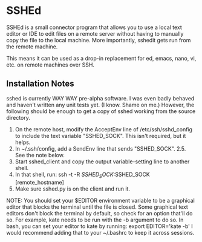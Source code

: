 # SSHEd

SSHEd is a small connector program that allows you to use a local text editor
or IDE to edit files on a remote server without having to manually copy the
file to the local machine. More importantly, sshedit gets run from the remote
machine.

This means it can be used as a drop-in replacement for ed, emacs, nano, vi, etc.
on remote machines over SSH.

## Installation Notes
sshed is currently WAY WAY pre-alpha software. I was even badly behaved and
haven't written any unit tests yet. (I know. Shame on me.) However, the
following should be enough to get a copy of sshed working from the source
directory.
1. On the remote host, modify the AcceptEnv line of /etc/ssh/sshd_config to
   include the text variable "SSHED_SOCK". This isn't required, but it helps.
2. In ~/.ssh/config, add a SendEnv line that sends "SSHED_SOCK".
2.5. See the note below.
3. Start sshed_client and copy the output variable-setting line to another
   shell.
4. In that shell, run:
   ssh -t -R $SSHED_SOCK:$SSHED_SOCK [remote_hostname]
5. Make sure sshed.py is on the client and run it.

NOTE: You should set your $EDITOR environment variable to be a graphical
editor that blocks the terminal until the file is closed. Some graphical text
editors don't block the terminal by default, so check for an option that'll
do so. For example, kate needs to be run with the -b argument to do so.
In bash, you can set your editor to kate by running:
export EDITOR='kate -b'
I would recommend adding that to your ~/.bashrc to keep it across sessions.
